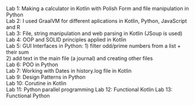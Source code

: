 Lab 1: Making a calculator in Kotlin with Polish Form and file manipulation in Python    
Lab 2: I used GraalVM for different aplications in Kotlin, Python, JavaScript and R    
Lab 3: File, string manipulation and web parsing in Kotlin (JSoup is used)    
Lab 4: OOP and SOLID principles applied in Kotlin    
Lab 5: GUI Interfaces in Python: 1) filter odd/prime numbers from a list + their sum    
                                 2) add text in the main file (a journal) and creating other files    
Lab 6: POO in Python    
Lab 7: Working with Dates in history.log file in Kotlin    
Lab 9: Design Patterns in Python    
Lab 10: Corutine in Kotlin    
Lab 11: Python parallel programming
Lab 12: Functional Kotlin
Lab 13: Functional Python
